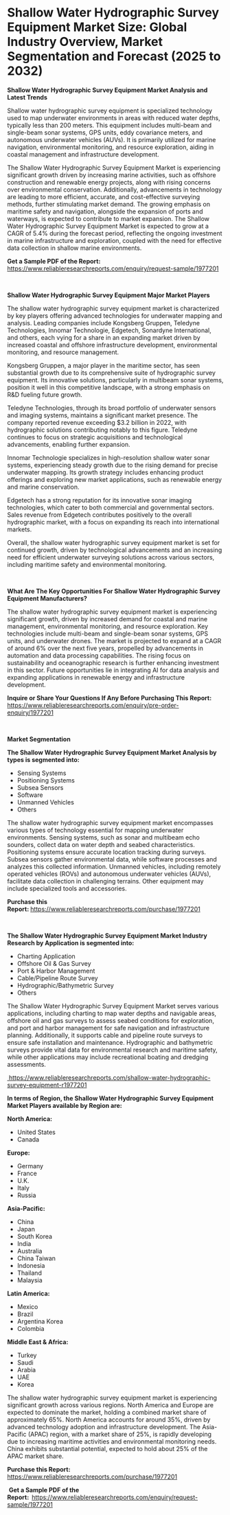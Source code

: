 <p><h1>Shallow Water Hydrographic Survey Equipment Market Size: Global Industry Overview, Market Segmentation and Forecast (2025 to 2032)</h1></p><p><strong>Shallow Water Hydrographic Survey Equipment Market Analysis and Latest Trends</strong></p>
<p><p>Shallow water hydrographic survey equipment is specialized technology used to map underwater environments in areas with reduced water depths, typically less than 200 meters. This equipment includes multi-beam and single-beam sonar systems, GPS units, eddy covariance meters, and autonomous underwater vehicles (AUVs). It is primarily utilized for marine navigation, environmental monitoring, and resource exploration, aiding in coastal management and infrastructure development.</p><p>The Shallow Water Hydrographic Survey Equipment Market is experiencing significant growth driven by increasing marine activities, such as offshore construction and renewable energy projects, along with rising concerns over environmental conservation. Additionally, advancements in technology are leading to more efficient, accurate, and cost-effective surveying methods, further stimulating market demand. The growing emphasis on maritime safety and navigation, alongside the expansion of ports and waterways, is expected to contribute to market expansion. The Shallow Water Hydrographic Survey Equipment Market is expected to grow at a CAGR of 5.4% during the forecast period, reflecting the ongoing investment in marine infrastructure and exploration, coupled with the need for effective data collection in shallow marine environments.</p></p>
<p><strong>Get a Sample PDF of the Report:&nbsp;</strong> <a href="https://www.reliableresearchreports.com/enquiry/request-sample/1977201?utm_campaign=3325&utm_medium=2&utm_source=Github&utm_content=ia&utm_term=12042025&utm_id=shallow-water-hydrographic-survey-equipment">https://www.reliableresearchreports.com/enquiry/request-sample/1977201</a></p>
<p>&nbsp;</p>
<p><strong>Shallow Water Hydrographic Survey Equipment Major Market Players</strong></p>
<p><p>The shallow water hydrographic survey equipment market is characterized by key players offering advanced technologies for underwater mapping and analysis. Leading companies include Kongsberg Gruppen, Teledyne Technologies, Innomar Technologie, Edgetech, Sonardyne International, and others, each vying for a share in an expanding market driven by increased coastal and offshore infrastructure development, environmental monitoring, and resource management.</p><p>Kongsberg Gruppen, a major player in the maritime sector, has seen substantial growth due to its comprehensive suite of hydrographic survey equipment. Its innovative solutions, particularly in multibeam sonar systems, position it well in this competitive landscape, with a strong emphasis on R&D fueling future growth.</p><p>Teledyne Technologies, through its broad portfolio of underwater sensors and imaging systems, maintains a significant market presence. The company reported revenue exceeding $3.2 billion in 2022, with hydrographic solutions contributing notably to this figure. Teledyne continues to focus on strategic acquisitions and technological advancements, enabling further expansion.</p><p>Innomar Technologie specializes in high-resolution shallow water sonar systems, experiencing steady growth due to the rising demand for precise underwater mapping. Its growth strategy includes enhancing product offerings and exploring new market applications, such as renewable energy and marine conservation.</p><p>Edgetech has a strong reputation for its innovative sonar imaging technologies, which cater to both commercial and governmental sectors. Sales revenue from Edgetech contributes positively to the overall hydrographic market, with a focus on expanding its reach into international markets.</p><p>Overall, the shallow water hydrographic survey equipment market is set for continued growth, driven by technological advancements and an increasing need for efficient underwater surveying solutions across various sectors, including maritime safety and environmental monitoring.</p></p>
<p>&nbsp;</p>
<p><strong>What Are The Key Opportunities For Shallow Water Hydrographic Survey Equipment Manufacturers?</strong></p>
<p><p>The shallow water hydrographic survey equipment market is experiencing significant growth, driven by increased demand for coastal and marine management, environmental monitoring, and resource exploration. Key technologies include multi-beam and single-beam sonar systems, GPS units, and underwater drones. The market is projected to expand at a CAGR of around 6% over the next five years, propelled by advancements in automation and data processing capabilities. The rising focus on sustainability and oceanographic research is further enhancing investment in this sector. Future opportunities lie in integrating AI for data analysis and expanding applications in renewable energy and infrastructure development.</p></p>
<p><strong>Inquire or Share Your Questions If Any Before Purchasing This Report:</strong> <a href="https://www.reliableresearchreports.com/enquiry/pre-order-enquiry/1977201?utm_campaign=3325&utm_medium=2&utm_source=Github&utm_content=ia&utm_term=12042025&utm_id=shallow-water-hydrographic-survey-equipment">https://www.reliableresearchreports.com/enquiry/pre-order-enquiry/1977201</a></p>
<p>&nbsp;</p>
<p><strong>Market Segmentation</strong></p>
<p><strong>The Shallow Water Hydrographic Survey Equipment Market Analysis by types is segmented into:</strong></p>
<p><ul><li>Sensing Systems</li><li>Positioning Systems</li><li>Subsea Sensors</li><li>Software</li><li>Unmanned Vehicles</li><li>Others</li></ul></p>
<p><p>The shallow water hydrographic survey equipment market encompasses various types of technology essential for mapping underwater environments. Sensing systems, such as sonar and multibeam echo sounders, collect data on water depth and seabed characteristics. Positioning systems ensure accurate location tracking during surveys. Subsea sensors gather environmental data, while software processes and analyzes this collected information. Unmanned vehicles, including remotely operated vehicles (ROVs) and autonomous underwater vehicles (AUVs), facilitate data collection in challenging terrains. Other equipment may include specialized tools and accessories.</p></p>
<p><strong>Purchase this Report:&nbsp;</strong><a href="https://www.reliableresearchreports.com/purchase/1977201?utm_campaign=3325&utm_medium=2&utm_source=Github&utm_content=ia&utm_term=12042025&utm_id=shallow-water-hydrographic-survey-equipment">https://www.reliableresearchreports.com/purchase/1977201</a></p>
<p>&nbsp;</p>
<p><strong>The Shallow Water Hydrographic Survey Equipment Market Industry Research by Application is segmented into:</strong></p>
<p><ul><li>Charting Application</li><li>Offshore Oil & Gas Survey</li><li>Port & Harbor Management</li><li>Cable/Pipeline Route Survey</li><li>Hydrographic/Bathymetric Survey</li><li>Others</li></ul></p>
<p><p>The Shallow Water Hydrographic Survey Equipment Market serves various applications, including charting to map water depths and navigable areas, offshore oil and gas surveys to assess seabed conditions for exploration, and port and harbor management for safe navigation and infrastructure planning. Additionally, it supports cable and pipeline route surveys to ensure safe installation and maintenance. Hydrographic and bathymetric surveys provide vital data for environmental research and maritime safety, while other applications may include recreational boating and dredging assessments.</p></p>
<p><a href="https://www.reliableresearchreports.com/shallow-water-hydrographic-survey-equipment-r1977201?utm_campaign=3325&utm_medium=2&utm_source=Github&utm_content=ia&utm_term=12042025&utm_id=shallow-water-hydrographic-survey-equipment">&nbsp;https://www.reliableresearchreports.com/shallow-water-hydrographic-survey-equipment-r1977201</a></p>
<p><strong>In terms of Region, the Shallow Water Hydrographic Survey Equipment Market Players available by Region are:</strong></p>
<p>
    <p> <strong> North America: </strong>
        <ul>
            <li>United States</li>
            <li>Canada</li>
        </ul>
        </p> 
    <p> <strong> Europe: </strong>
        <ul>
            <li>Germany</li>
            <li>France</li>
            <li>U.K.</li>
            <li>Italy</li>
            <li>Russia</li>
        </ul>
        </p> 
    <p> <strong> Asia-Pacific: </strong>
        <ul>
            <li>China</li>
            <li>Japan</li>
            <li>South Korea</li>
            <li>India</li>
            <li>Australia</li>
            <li>China Taiwan</li>
            <li>Indonesia</li>
            <li>Thailand</li>
            <li>Malaysia</li>
        </ul>
        </p> 
    <p> <strong> Latin America: </strong>
        <ul>
            <li>Mexico</li>
            <li>Brazil</li>
            <li>Argentina Korea</li>
            <li>Colombia</li>
        </ul>
        </p> 
    <p> <strong> Middle East & Africa: </strong>
        <ul>
            <li>Turkey</li>
            <li>Saudi</li>
            <li>Arabia</li>
            <li>UAE</li>
            <li>Korea</li>
        </ul>
    </p>
    </p>
<p><p>The shallow water hydrographic survey equipment market is experiencing significant growth across various regions. North America and Europe are expected to dominate the market, holding a combined market share of approximately 65%. North America accounts for around 35%, driven by advanced technology adoption and infrastructure development. The Asia-Pacific (APAC) region, with a market share of 25%, is rapidly developing due to increasing maritime activities and environmental monitoring needs. China exhibits substantial potential, expected to hold about 25% of the APAC market share.</p></p>
<p><strong>Purchase this Report: </strong><a href="https://www.reliableresearchreports.com/purchase/1977201?utm_campaign=3325&utm_medium=2&utm_source=Github&utm_content=ia&utm_term=12042025&utm_id=shallow-water-hydrographic-survey-equipment">https://www.reliableresearchreports.com/purchase/1977201</a></p>
<p>&nbsp;<strong>Get a Sample PDF of the Report:&nbsp;&nbsp;</strong><a href="https://www.reliableresearchreports.com/enquiry/request-sample/1977201?utm_campaign=3325&utm_medium=2&utm_source=Github&utm_content=ia&utm_term=12042025&utm_id=shallow-water-hydrographic-survey-equipment">https://www.reliableresearchreports.com/enquiry/request-sample/1977201</a></p>
<p><strong></strong></p>
<p><p></p><p></p><p></p></p>